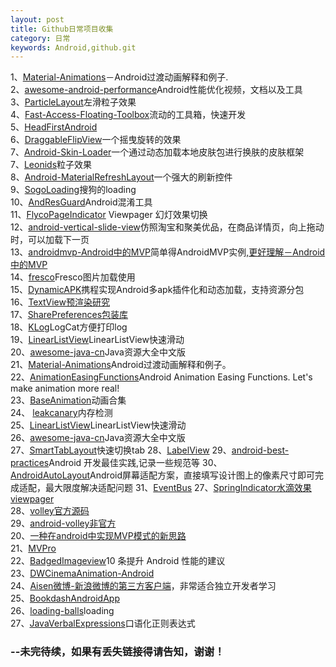```yaml
---
layout: post
title: Github日常项目收集
category: 日常
keywords: Android,github.git
---
```


1、[Material-Animations](https://github.com/lgvalle/Material-Animations)－Android过渡动画解释和例子.<br />
2、[awesome-android-performance](https://github.com/Juude/awesome-android-performance)Android性能优化视频，文档以及工具<br />
3、[ParticleLayout](https://github.com/ZhaoKaiQiang/ParticleLayout)左滑粒子效果<br />
4、[Fast-Access-Floating-Toolbox](https://github.com/k0shk0sh/Fast-Access-Floating-Toolbox-)流动的工具箱，快速开发<br />
5、[HeadFirstAndroid](源代码头安卓开发的媒体)<br />
6、[DraggableFlipView](https://github.com/sasakicks/DraggableFlipView)一个摇曳旋转的效果<br />
7、[Android-Skin-Loader](https://github.com/fengjundev/Android-Skin-Loader)一个通过动态加载本地皮肤包进行换肤的皮肤框架<br />
7、[Leonids](https://github.com/plattysoft/Leonids)粒子效果<br />
8、[Android-MaterialRefreshLayout](https://github.com/android-cjj/Android-MaterialRefreshLayout)一个强大的刷新控件<br />
9、[SogoLoading](https://github.com/dengshiwei/SogoLoading)搜狗的loading<br />
10、[AndResGuard](https://github.com/shwenzhang/AndResGuard)Android混淆工具<br />
11、[FlycoPageIndicator](https://github.com/H07000223/FlycoPageIndicator) Viewpager 幻灯效果切换<br />
12、[android-vertical-slide-view](https://github.com/xmuSistone/android-vertical-slide-view)仿照淘宝和聚美优品，在商品详情页，向上拖动时，可以加载下一页<br />
13、[androidmvp-Android中的MVP](https://github.com/antoniolg/androidmvp)简单得AndroidMVP实例,[更好理解－Android中的MVP](http://www.jcodecraeer.com/a/anzhuokaifa/androidkaifa/2015/0227/2503.html)<br />
14、[fresco](https://github.com/facebook/fresco)Fresco图片加载使用<br />
15、[DynamicAPK](https://github.com/CtripMobile/DynamicAPK)携程实现Android多apk插件化和动态加载，支持资源分包<br />
16、[TextView预渲染研究](https://github.com/ragnraok/StaticLayoutView)<br />
17、[SharePreferences包装库](https://github.com/baoyongzhang/Treasure)<br />
18、[KLog](https://github.com/ZhaoKaiQiang/KLog)LogCat方便打印log<br />
19、[LinearListView](https://github.com/frankiesardo/LinearListView)LinearListView快速滑动<br />
20、[awesome-java-cn](https://github.com/jobbole/awesome-java-cn)Java资源大全中文版<br />
21、[Material-Animations](https://github.com/lgvalle/Material-Animations.git)Android过渡动画解释和例子。<br/>
22、[AnimationEasingFunctions](https://github.com/daimajia/AnimationEasingFunctions)Android Animation Easing Functions. Let's make animation more real!<br/>
23、[BaseAnimation](https://github.com/z56402344/BaseAnimation.git)动画合集<br/>
24、 [leakcanary](https://github.com/square/leakcanary)内存检测<br/>
25、[LinearListView](https://github.com/frankiesardo/LinearListView)LinearListView快速滑动<br/>
26、[awesome-java-cn](https://github.com/jobbole/awesome-java-cn)Java资源大全中文版<br/>
27、[SmartTabLayout](https://github.com/ogaclejapan/SmartTabLayout)快速切换tab
28、[LabelView](https://github.com/corerzhang/LabelView)
29、[android-best-practices](https://github.com/futurice/android-best-practices/blob/master/translations/Chinese/README.cn.md)Android 开发最佳实践,记录一些规范等
30、[AndroidAutoLayout](https://github.com/hongyangAndroid/AndroidAutoLayout)Android屏幕适配方案，直接填写设计图上的像素尺寸即可完成适配，最大限度解决适配问题
31、[EventBus](https://github.com/greenrobot/EventBus)
27、[SpringIndicator水滴效果viewpager](https://github.com/chenupt/SpringIndicator)<br/>
28、[volley官方源码](https://android.googlesource.com/platform/frameworks/volley/)<br/>
29、[android-volley非官方](https://github.com/mcxiaoke/android-volley)<br/>
20、[一种在android中实现MVP模式的新思路](https://github.com/bboyfeiyu/android-tech-frontier/tree/master/androidweekly/%E4%B8%80%E7%A7%8D%E5%9C%A8android%E4%B8%AD%E5%AE%9E%E7%8E%B0MVP%E6%A8%A1%E5%BC%8F%E7%9A%84%E6%96%B0%E6%80%9D%E8%B7%AF)<br/>
21、[MVPro](https://github.com/qibin0506/MVPro)<br/>
22、[BadgedImageview](https://github.com/yesidlazaro/BadgedImageview)10 条提升 Android 性能的建议<br/>
23、[DWCinemaAnimation-Android](https://github.com/DavidWangTM/DWCinemaAnimation-Android)<br/>
24、[Aisen微博-新浪微博的第三方客户端](https://github.com/wangdan/AisenWeiBo.git)，非常适合独立开发者学习<br/>
25、[BookdashAndroidApp](https://github.com/spongebobrf/BookdashAndroidApp)<br/>
26、[loading-balls](https://github.com/glomadrian/loading-balls)loading<br/>
27、[JavaVerbalExpressions](https://github.com/VerbalExpressions/JavaVerbalExpressions)口语化正则表达式<br/>

### --未完待续，如果有丢失链接得请告知，谢谢！
